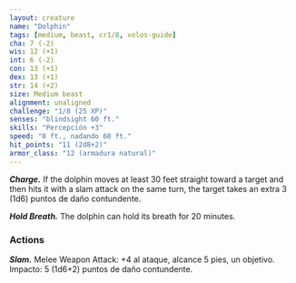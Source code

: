 ```yaml
---
layout: creature
name: "Dolphin"
tags: [medium, beast, cr1/8, volos-guide]
cha: 7 (-2)
wis: 12 (+1)
int: 6 (-2)
con: 13 (+1)
dex: 13 (+1)
str: 14 (+2)
size: Medium beast
alignment: unaligned
challenge: "1/8 (25 XP)"
senses: "blindsight 60 ft."
skills: "Percepción +3"
speed: "0 ft., nadando 60 ft."
hit_points: "11 (2d8+2)"
armor_class: "12 (armadura natural)"
---
```


***Charge.*** If the dolphin moves at least 30 feet straight toward a target and then hits it with a slam attack on the same turn, the target takes an extra 3 (1d6) puntos de daño contundente.

***Hold Breath.*** The dolphin can hold its breath for 20 minutes.

### Actions

***Slam.*** Melee Weapon Attack: +4 al ataque, alcance 5 pies, un objetivo. Impacto: 5 (1d6+2) puntos de daño contundente.